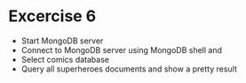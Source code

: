 # Excercise 6

* Start MongoDB server
* Connect to MongoDB server using MongoDB shell and 
* Select comics database
* Query all superheroes documents and show a pretty result
